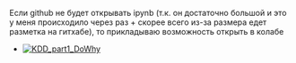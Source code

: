 Если github не будет открывать ipynb (т.к. он достаточно большой и это у меня происходило через раз + скорее всего из-за размера едет разметка на гитхабе),
то прикладываю возможность открыть в колабе

* [![KDD_part1_DoWhy](https://colab.research.google.com/assets/colab-badge.svg)](https://colab.research.google.com/github/exotol/adv_rl/blob/main/HW2/HW2_ADV_DL_Bardakov_Artem_MADE_ML_32.ipynb)
